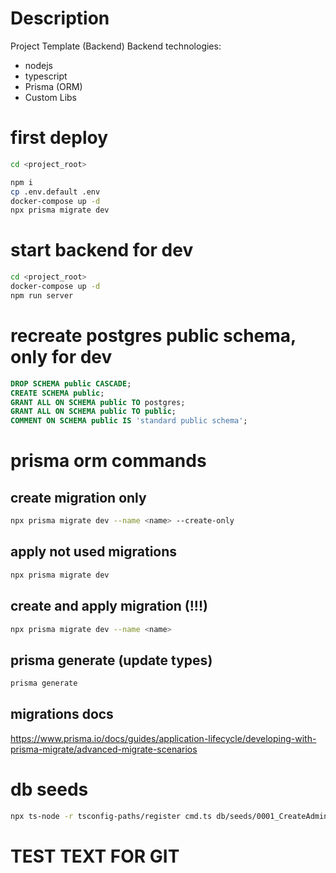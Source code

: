 # Description
Project Template (Backend)
Backend technologies:
+ nodejs
+ typescript
+ Prisma (ORM)
+ Custom Libs

# first deploy
```sh
cd <project_root>

npm i
cp .env.default .env
docker-compose up -d
npx prisma migrate dev
```

# start backend for dev
```sh
cd <project_root>
docker-compose up -d
npm run server
```

# recreate postgres public schema, only for dev
```sql
DROP SCHEMA public CASCADE;
CREATE SCHEMA public;
GRANT ALL ON SCHEMA public TO postgres;
GRANT ALL ON SCHEMA public TO public;
COMMENT ON SCHEMA public IS 'standard public schema';
```

# prisma orm commands
## create migration only
```sh
npx prisma migrate dev --name <name> --create-only
```
## apply not used migrations
```sh
npx prisma migrate dev
```
## create and apply migration (!!!)
```sh
npx prisma migrate dev --name <name>
```
## prisma generate (update types)
```sh
prisma generate
```
## migrations docs
https://www.prisma.io/docs/guides/application-lifecycle/developing-with-prisma-migrate/advanced-migrate-scenarios

# db seeds
```sh
npx ts-node -r tsconfig-paths/register cmd.ts db/seeds/0001_CreateAdmin.ts
```

# TEST TEXT FOR GIT
